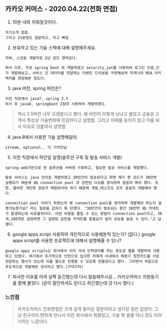 카카오 커머스  - 2020.04.22(전화 면접)
---
1. 10분 내외 치뤄질것이다. 
>
    자기소개 없음.
    그리고 22분정도 질문하고, 치고 빠짐

2. 보유하고 있는 기술 스택에 대해 설명해주세요.

>   
    자바, 스프링 개발자로 2년 정도 경력있다.

    퇴사 이후, 주로 spring boot 로 개발하였고 security,jwt를 사용하여 로그인 인증,인가 개발해보고, 서비스 간 데이터를 전달하는 이벤트 드리븐을 구현해보며 작게나마 MSA 아키텍처를 경험해본 정도다.

3. java 버전, spring 버전은?

>
    이전 직장에서 java7, spring 2.5
    퇴사 후 java8, springboot 2점대 사용하여 개발하였다.

>역시 2.5버전 너무 오래됬다고 했다. 왜 버전이 이렇게 낮냐고 물었고 금융권 고객사 특성상 기술변화에 민감하다고 설명함. 그리고 이때를 놓치지 않고 이를 퇴사 이유로 덧붙여서 설명함.

4. java 8에서 사용한 기술 설명해달라.
>
    stream, optional.. 더 기억안남

5. 이전 직장에서 하던일 설명(솔루션 구축 및 발송 서비스 개발)

>
    spring web기반으로 된 솔루션을 서버에 구축하고, 필요한 발송 서비스를 개발했다.

    발송 서비스는 java 언어로 개발하였고 30만건이 발송된다고 하면 제가 짠 코드가 30만번 실행되기 때문에 db connection pool 과 관련된 이슈를 생각하며 꼼꼼히 짜야 했다. 또한, 올바른 개인화 정보가 매핑되어야 하기 떄문에 개발,테스트도 모두 꼼꼼히 개발해야 했다.

`connection pool 이야기 하였는데 왜 connection pool을 생각하며 개발해야 하는지 설명가능한가요? 라는 질문을 갑자기 툭 던졌다. "30만건이 발송되는 동안 30만번 db 커넥트가 발생하는데 비효율적이다. 이런 비용을 줄일 수 있는 방법이 connection pool이고, 30개,100개로 설정하면 그 설정된 값만큼 커넥트를 할필요가 없어 성능을 높일 수 있다."고 답했다. `

6. google apps script 사용하여 개인적으로 사용해본적 있는가? (없다.) google apps script를 사용한 프로젝트에 대해서 설명해줄 수 있나?

>
    google apps scripts는 회사에서 이미 사내 인력관리를 하는 용도로 웹을 개발하여 사용하고 있었다. 여기에서 추가적으로 인턴으로 입사한 저에게 사내에서 매분기 칭찬카드를 서로 전달하는 행사가 있는데 이를 웹으로 진행할 수 있도록 만들었다고 했다. 그러면서 처음으로 주도적으로 개발해본 것이라고 했다.(끄덕끄덕)

7. 퇴사한 이유를 아까 살짝 듣긴했는데 다시 말씀해주시공... 카카오커머스 지원동기를 함께 물었다. (굳이 말안하셔도 된다고 하긴했는데 걍 다시 했다.)


### 느낀점
> 카카오커머스 전화면접은 크게 깊게 들어온 질문이라고 생각된 점은 없었다. 그냥 친구끼리 편하게 만나서 이전 회사에서 뭐했었고, 기술 뭐 쓸줄 아냐 정도 이야기하는 느낌이다.

